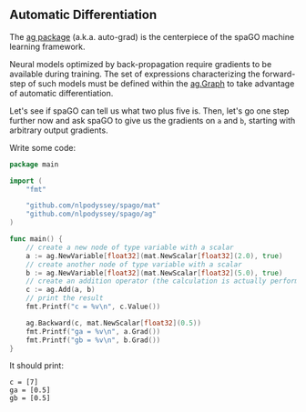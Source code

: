 ## Automatic Differentiation

The [ag package](https://github.com/nlpodyssey/spago/tree/main/pkg/ag) (a.k.a. auto-grad) is the centerpiece of the
spaGO machine learning framework.

Neural models optimized by back-propagation require gradients to be available during training. The set of expressions
characterizing the forward-step of such models must be defined within
the [ag.Graph](https://github.com/nlpodyssey/spago/blob/main/pkg/ag/graph.go) to take advantage of automatic
differentiation.

Let's see if spaGO can tell us what two plus five is. Then, let's go one step further now and ask spaGO to give us the
gradients on `a` and `b`, starting with arbitrary output gradients.

Write some code:

```go
package main

import (
	"fmt"

	"github.com/nlpodyssey/spago/mat"
	"github.com/nlpodyssey/spago/ag"
)

func main() {
	// create a new node of type variable with a scalar
	a := ag.NewVariable[float32](mat.NewScalar[float32](2.0), true)
	// create another node of type variable with a scalar
	b := ag.NewVariable[float32](mat.NewScalar[float32](5.0), true)
	// create an addition operator (the calculation is actually performed here)
	c := ag.Add(a, b)
	// print the result
	fmt.Printf("c = %v\n", c.Value())

	ag.Backward(c, mat.NewScalar[float32](0.5))
	fmt.Printf("ga = %v\n", a.Grad())
	fmt.Printf("gb = %v\n", b.Grad())
}
```

It should print:

```console
c = [7]
ga = [0.5]
gb = [0.5]
```

